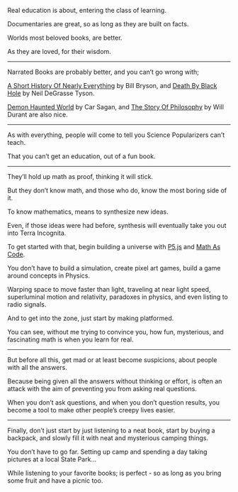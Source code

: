 Real education is about,
entering the class of learning.

Documentaries are great,
so as long as they are built on facts.

Worlds most beloved books,
are better.

As they are loved,
for their wisdom.

---

Narrated Books are probably better,
and you can’t go wrong with;

[A Short History Of Nearly Everything][2] by Bill Bryson,
and [Death By Black Hole][3] by Neil DeGrasse Tyson.

[Demon Haunted World][4] by Car Sagan,
and [The Story Of Philosophy][5] by Will Durant are also nice.

---

As with everything,
people will come to tell you Science Popularizers can’t teach.

That you can’t get an education,
out of a fun book.

---

They’ll hold up math as proof,
thinking it will stick.

But they don’t know math,
and those who do, know the most boring side of it.

To know mathematics,
means to synthesize new ideas.

Even, if those ideas were had before,
synthesis will eventually take you out into Terra Incognita.

To get started with that,
begin building a universe with [P5.js][6] and [Math As Code][7].

You don’t have to build a simulation, create pixel art games,
build a game around concepts in Physics.

Warping space to move faster than light, traveling at near light speed,
superluminal motion and relativity, paradoxes in physics, and even listing to radio signals.

And to get into the zone,
just start by making platformed.

You can see, without me trying to convince you,
how fun, mysterious, and fascinating math is when you learn for real.

---

But before all this, get mad or at least become suspicions,
about people with all the answers.

Because being given all the answers without thinking or effort,
is often an attack with the aim of preventing you from asking real questions.

When you don’t ask questions, and when you don’t question results,
you become a tool to make other people’s creepy lives easier.

---

Finally, don’t just start by just listening to a neat book,
start by buying a backpack, and slowly fill it with neat and mysterious camping things.

You don’t have to go far.
Setting up camp and spending a day taking pictures at a local State Park...

While listening to your favorite books;
is perfect - so as long as you bring some fruit and have a picnic too.


[1]: https://www.youtube.com/watch?v=9DKhc1pcDFM
[2]: https://www.youtube.com/results?search_query=A+Short+History+Of+Nearly+Everything
[3]: https://www.youtube.com/results?search_query=Death+By+Black+Hole
[4]: https://www.youtube.com/results?search_query=Demon+Haunted+World
[5]: https://www.youtube.com/results?search_query=Story+Of+Philosophy
[6]: https://www.youtube.com/watch?v=8j0UDiN7my4&list=PLglp04UYZK_PrN6xWo_nJ-8kzyXDyFUwi
[7]: https://github.com/Jam3/math-as-code
